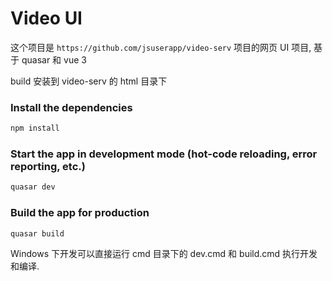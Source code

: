 # Video UI

这个项目是 `https://github.com/jsuserapp/video-serv` 项目的网页 UI 项目, 基于 quasar 和 vue 3

build 安装到 video-serv 的 html 目录下

### Install the dependencies
```bash
npm install
```

### Start the app in development mode (hot-code reloading, error reporting, etc.)
```bash
quasar dev
```

### Build the app for production
```bash
quasar build
```

Windows 下开发可以直接运行 cmd 目录下的 dev.cmd 和 build.cmd 执行开发和编译.
